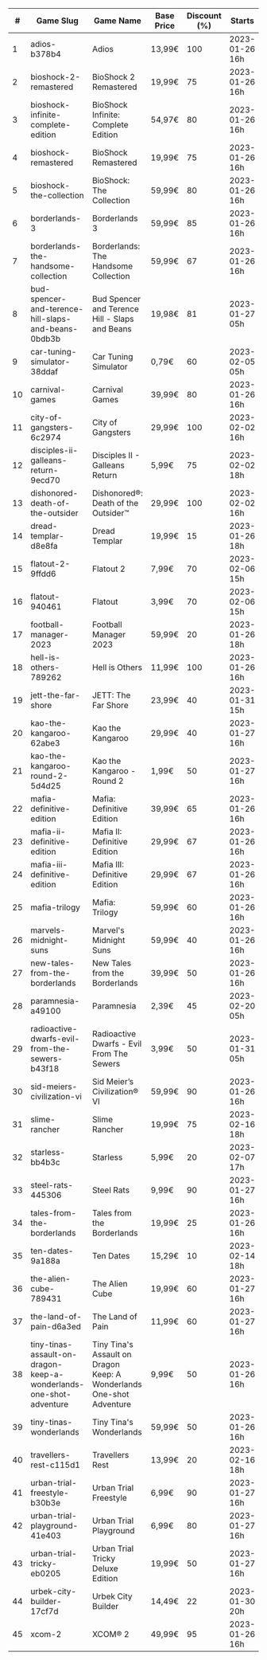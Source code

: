 |#|Game Slug|Game Name|Base Price|Discount (%)|Starts|Ends|
|---|---|---|---|---|---|---|
|1|adios-b378b4|Adios|13,99€|100|2023-01-26 16h|2023-02-02 16h|
|2|bioshock-2-remastered|BioShock 2 Remastered|19,99€|75|2023-01-26 16h|2023-02-09 16h|
|3|bioshock-infinite-complete-edition|BioShock Infinite: Complete Edition|54,97€|80|2023-01-26 16h|2023-02-09 16h|
|4|bioshock-remastered|BioShock Remastered|19,99€|75|2023-01-26 16h|2023-02-09 16h|
|5|bioshock-the-collection|BioShock: The Collection|59,99€|80|2023-01-26 16h|2023-02-09 16h|
|6|borderlands-3|Borderlands 3|59,99€|85|2023-01-26 16h|2023-02-09 16h|
|7|borderlands-the-handsome-collection|Borderlands: The Handsome Collection|59,99€|67|2023-01-26 16h|2023-02-09 16h|
|8|bud-spencer-and-terence-hill-slaps-and-beans-0bdb3b|Bud Spencer and Terence Hill - Slaps and Beans|19,98€|81|2023-01-27 05h|2023-02-12 05h|
|9|car-tuning-simulator-38ddaf|Car Tuning Simulator|0,79€|60|2023-02-05 05h|2023-02-24 05h|
|10|carnival-games|Carnival Games|39,99€|80|2023-01-26 16h|2023-02-09 16h|
|11|city-of-gangsters-6c2974|City of Gangsters|29,99€|100|2023-02-02 16h|2023-02-09 16h|
|12|disciples-ii-galleans-return-9ecd70|Disciples II - Galleans Return|5,99€|75|2023-02-02 18h|2023-02-16 18h|
|13|dishonored-death-of-the-outsider|Dishonored®: Death of the Outsider™|29,99€|100|2023-02-02 16h|2023-02-09 16h|
|14|dread-templar-d8e8fa|Dread Templar|19,99€|15|2023-01-26 18h|2023-02-02 18h|
|15|flatout-2-9ffdd6|Flatout 2|7,99€|70|2023-02-06 15h|2023-02-20 15h|
|16|flatout-940461|Flatout|3,99€|70|2023-02-06 15h|2023-02-20 15h|
|17|football-manager-2023|Football Manager 2023|59,99€|20|2023-01-26 18h|2023-02-02 18h|
|18|hell-is-others-789262|Hell is Others|11,99€|100|2023-01-26 16h|2023-02-02 16h|
|19|jett-the-far-shore|JETT: The Far Shore|23,99€|40|2023-01-31 15h|2023-02-14 15h|
|20|kao-the-kangaroo-62abe3|Kao the Kangaroo|29,99€|40|2023-01-27 16h|2023-02-03 16h|
|21|kao-the-kangaroo-round-2-5d4d25|Kao the Kangaroo - Round 2|1,99€|50|2023-01-27 16h|2023-02-03 16h|
|22|mafia-definitive-edition|Mafia: Definitive Edition|39,99€|65|2023-01-26 16h|2023-02-09 16h|
|23|mafia-ii-definitive-edition|Mafia II: Definitive Edition|29,99€|67|2023-01-26 16h|2023-02-09 16h|
|24|mafia-iii-definitive-edition|Mafia III: Definitive Edition|29,99€|67|2023-01-26 16h|2023-02-09 16h|
|25|mafia-trilogy|Mafia: Trilogy|59,99€|60|2023-01-26 16h|2023-02-09 16h|
|26|marvels-midnight-suns|Marvel's Midnight Suns|59,99€|40|2023-01-26 16h|2023-02-09 16h|
|27|new-tales-from-the-borderlands|New Tales from the Borderlands|39,99€|50|2023-01-26 16h|2023-02-09 16h|
|28|paramnesia-a49100|Paramnesia|2,39€|45|2023-02-20 05h|2023-02-27 05h|
|29|radioactive-dwarfs-evil-from-the-sewers-b43f18|Radioactive Dwarfs - Evil From The Sewers|3,99€|50|2023-01-31 05h|2023-02-07 05h|
|30|sid-meiers-civilization-vi|Sid Meier’s Civilization® VI|59,99€|90|2023-01-26 16h|2023-02-09 16h|
|31|slime-rancher|Slime Rancher|19,99€|75|2023-02-16 18h|2023-02-27 18h|
|32|starless-bb4b3c|Starless|5,99€|20|2023-02-07 17h|2023-02-14 17h|
|33|steel-rats-445306|Steel Rats|9,99€|90|2023-01-27 16h|2023-02-03 16h|
|34|tales-from-the-borderlands|Tales from the Borderlands|19,99€|25|2023-01-26 16h|2023-02-09 16h|
|35|ten-dates-9a188a|Ten Dates|15,29€|10|2023-02-14 18h|2023-02-21 18h|
|36|the-alien-cube-789431|The Alien Cube|19,99€|60|2023-01-27 16h|2023-01-29 16h|
|37|the-land-of-pain-d6a3ed|The Land of Pain|11,99€|60|2023-01-27 16h|2023-01-29 16h|
|38|tiny-tinas-assault-on-dragon-keep-a-wonderlands-one-shot-adventure|Tiny Tina's Assault on Dragon Keep: A Wonderlands One-shot Adventure|9,99€|50|2023-01-26 16h|2023-02-09 16h|
|39|tiny-tinas-wonderlands|Tiny Tina's Wonderlands|59,99€|50|2023-01-26 16h|2023-02-09 16h|
|40|travellers-rest-c115d1|Travellers Rest|13,99€|20|2023-02-16 18h|2023-02-27 18h|
|41|urban-trial-freestyle-b30b3e|Urban Trial Freestyle|6,99€|90|2023-01-27 16h|2023-02-03 16h|
|42|urban-trial-playground-41e403|Urban Trial Playground|6,99€|80|2023-01-27 16h|2023-02-03 16h|
|43|urban-trial-tricky-eb0205|Urban Trial Tricky Deluxe Edition|19,99€|50|2023-01-27 16h|2023-02-03 16h|
|44|urbek-city-builder-17cf7d|Urbek City Builder|14,49€|22|2023-01-30 20h|2023-02-13 20h|
|45|xcom-2|XCOM® 2|49,99€|95|2023-01-26 16h|2023-02-09 16h|
